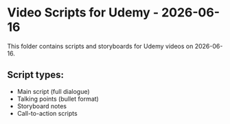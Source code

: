 # Video Scripts for Udemy - 2026-06-16

This folder contains scripts and storyboards for Udemy videos on 2026-06-16.

## Script types:
- Main script (full dialogue)
- Talking points (bullet format)
- Storyboard notes
- Call-to-action scripts
